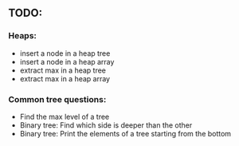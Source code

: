 ## TODO:
### Heaps:
- insert a node in a heap tree
- insert a node in a heap array
- extract max in a heap tree
- extract max in a heap array


### Common tree questions:
- Find the max level of a tree
- Binary tree: Find which side is deeper than the other
- Binary tree: Print the elements of a tree starting from the bottom